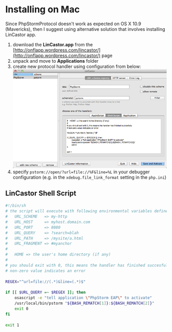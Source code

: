 # Installing on Mac

Since PhpStormProtocol doesn't work as expected on OS X 10.9 (Mavericks), then I suggest using alternative solution that involves installing LinCastor app.

1. download the __LinCastor.app__ from the [http://onflapp.wordpress.com/lincastor/](http://onflapp.wordpress.com/lincastor/) page
2. unpack and move to __Applications__ folder
3. create new protocol handler using configuration from below:
![LinCastor Configuration](LinCastorConfig.png)
4. specify `pstorm://open/?url=file://%F&line=%L` in your debugger configuration (e.g. in the `xdebug.file_link_format` setting in the `php.ini`)

## LinCastor Shell Script

```bash
#!/bin/sh
# the script will execute with following environmental variables defined:
#   URL_SCHEME   => my-http
#   URL_HOST     => myhost.domain.com
#   URL_PORT     => 8080
#   URL_QUERY    => ?search=blah
#   URL_PATH     => /mysite/a.html
#   URL_FRAGMENT => #myanchor
#
#   HOME => the user's home directory (if any)
#
# you should exit with 0, this means the handler has finished succesfully
# non-zero value indicates an error

REGEX="^url=file://(.*)&line=(.*)$"

if [[ $URL_QUERY =~ $REGEX ]]; then
	osascript -e "tell application \"PhpStorm EAP\" to activate"
	/usr/local/bin/pstorm "${BASH_REMATCH[1]}:${BASH_REMATCH[2]}"
	exit 0
fi

exit 1
```